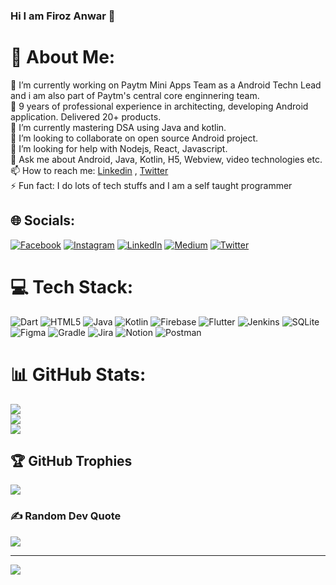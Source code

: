 ### Hi I am Firoz Anwar 👋

# 💫 About Me:
 🔭 I’m currently working on Paytm Mini Apps Team as a Android Techn Lead and i am also part of Paytm's central core enginnering team. <br> 🔭 9 years of professional experience in architecting, developing Android application. Delivered 20+ products.<br> 🌱 I’m currently mastering DSA using Java and kotlin.<br> 👯 I’m looking to collaborate on open source Android project.<br> 🤔 I’m looking for help with Nodejs, React, Javascript.<br> 💬 Ask me about Android, Java, Kotlin, H5, Webview, video technologies etc.<br> 📫 How to reach me:  [Linkedin](https://www.linkedin.com/in/firozanwar/) , [Twitter](https://twitter.com/firozanawar)<br> ⚡ Fun fact: I do lots of tech stuffs and I am a self taught programmer


## 🌐 Socials:
[![Facebook](https://img.shields.io/badge/Facebook-%231877F2.svg?logo=Facebook&logoColor=white)](https://facebook.com/https://www.facebook.com/firoz.anwar.39/) [![Instagram](https://img.shields.io/badge/Instagram-%23E4405F.svg?logo=Instagram&logoColor=white)](https://instagram.com/firoz.anwar) [![LinkedIn](https://img.shields.io/badge/LinkedIn-%230077B5.svg?logo=linkedin&logoColor=white)](https://linkedin.com/in/https://www.linkedin.com/in/firozanwar/) [![Medium](https://img.shields.io/badge/Medium-12100E?logo=medium&logoColor=white)](https://medium.com/@@firoz.anwar) [![Twitter](https://img.shields.io/badge/Twitter-%231DA1F2.svg?logo=Twitter&logoColor=white)](https://twitter.com/@firozanawar) 

# 💻 Tech Stack:
![Dart](https://img.shields.io/badge/dart-%230175C2.svg?style=for-the-badge&logo=dart&logoColor=white) ![HTML5](https://img.shields.io/badge/html5-%23E34F26.svg?style=for-the-badge&logo=html5&logoColor=white) ![Java](https://img.shields.io/badge/java-%23ED8B00.svg?style=for-the-badge&logo=java&logoColor=white) ![Kotlin](https://img.shields.io/badge/kotlin-%230095D5.svg?style=for-the-badge&logo=kotlin&logoColor=white) ![Firebase](https://img.shields.io/badge/firebase-%23039BE5.svg?style=for-the-badge&logo=firebase) ![Flutter](https://img.shields.io/badge/Flutter-%2302569B.svg?style=for-the-badge&logo=Flutter&logoColor=white) ![Jenkins](https://img.shields.io/badge/jenkins-%232C5263.svg?style=for-the-badge&logo=jenkins&logoColor=white) ![SQLite](https://img.shields.io/badge/sqlite-%2307405e.svg?style=for-the-badge&logo=sqlite&logoColor=white) 	![Figma](https://img.shields.io/badge/figma-%23F24E1E.svg?style=for-the-badge&logo=figma&logoColor=white) ![Gradle](https://img.shields.io/badge/Gradle-02303A.svg?style=for-the-badge&logo=Gradle&logoColor=white) ![Jira](https://img.shields.io/badge/jira-%230A0FFF.svg?style=for-the-badge&logo=jira&logoColor=white) ![Notion](https://img.shields.io/badge/Notion-%23000000.svg?style=for-the-badge&logo=notion&logoColor=white) ![Postman](https://img.shields.io/badge/Postman-FF6C37?style=for-the-badge&logo=postman&logoColor=white)
# 📊 GitHub Stats:
![](https://github-readme-stats.vercel.app/api?username=firozanawar&theme=default&hide_border=false&include_all_commits=true&count_private=true)<br/>
![](https://github-readme-streak-stats.herokuapp.com/?user=firozanawar&theme=default&hide_border=false)<br/>
![](https://github-readme-stats.vercel.app/api/top-langs/?username=firozanawar&theme=default&hide_border=false&include_all_commits=true&count_private=true&layout=compact)

## 🏆 GitHub Trophies
![](https://github-profile-trophy.vercel.app/?username=firozanawar&theme=radical&no-frame=false&no-bg=false&margin-w=4)

### ✍️ Random Dev Quote
![](https://quotes-github-readme.vercel.app/api?type=horizontal&theme=radical)

---
[![](https://visitcount.itsvg.in/api?id=firozanawar&icon=0&color=0)](https://visitcount.itsvg.in)

<!-- Proudly created with GPRM ( https://gprm.itsvg.in ) -->
